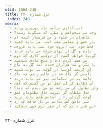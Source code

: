 ```yaml
---
utid: 1000-240
title: غزل شماره ۲۴۰
_index: 240
mesra:
  - ابر آذاری برآمد باد نوروزی وزید
  - وجه می میخواهم و مطرب که میگوید رسید؟
  - شاهدان در جلوه و من شرمسار کیسه ام
  - بار عشق و مفلسی صعب است، می باید کشید
  - قحط جود است آبروی خود نمی باید فروخت
  - باده و گل از بهای خرقه می باید خرید
  - گوییا خواهد گشود از دولتم کاری که دوش
  - من همی کردم دعا و صبح صادق میدمید
  - با لبّی و صد هزاران خنده آمد گل به باغ
  - کز کریمی گوییا در گوشه یی بویی شنید
  - دامنی گر چاک شد در عالم رندی چه باک
  - جامه یی در نیکنامی نیز می باید درید
  - آن لطایف کز لب لعل تو من گفتم که گفت
  - وان تطاول کز سر زلف تو من دیدم که دید؟
  - عدل سلطان گر نپرسد حال مظلومان عشق
  - گوشه گیران را ز آسایش طمع باید برید
  - تیر عاشق کُش ندانم بر دل حافظ که زد
  - این قدر دانم که از شعر تَرَش خون میچکید
---
```

غزل شماره ۲۴۰
